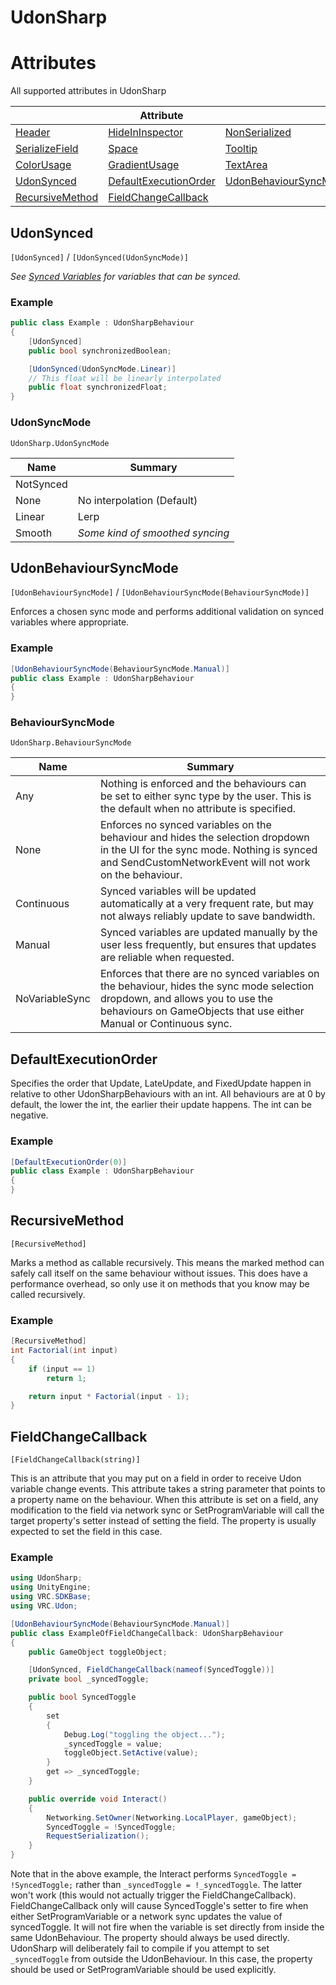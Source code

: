 # UdonSharp

# Attributes
All supported attributes in UdonSharp

|                                                                                 | Attribute                                                                             |                                                                                      |
| ------------------------------------------------------------------------------- | ------------------------------------------------------------------------------------- | ------------------------------------------------------------------------------------ |
| [Header](https://docs.unity3d.com/ScriptReference/HeaderAttribute.html)         | [HideInInspector](https://docs.unity3d.com/ScriptReference/HideInInspector.html)      | [NonSerialized](https://docs.microsoft.com/dotnet/api/system.nonserializedattribute) |
| [SerializeField](https://docs.unity3d.com/ScriptReference/SerializeField.html)  | [Space](https://docs.unity3d.com/ScriptReference/SpaceAttribute.html)                 | [Tooltip](https://docs.unity3d.com/ScriptReference/TooltipAttribute.html)            |
| [ColorUsage](https://docs.unity3d.com/ScriptReference/ColorUsageAttribute.html) | [GradientUsage](https://docs.unity3d.com/ScriptReference/GradientUsageAttribute.html) | [TextArea](https://docs.unity3d.com/ScriptReference/TextAreaAttribute.html)          |
| [UdonSynced](#udonsynced)                                                       | [DefaultExecutionOrder](#defaultexecutionorder)                                       | [UdonBehaviourSyncMode](#udonbehavioursyncmode)                                      |
| [RecursiveMethod](#recursivemethod)                                             | [FieldChangeCallback](#fieldchangecallback)                                           |


## UdonSynced
`[UdonSynced]` / `[UdonSynced(UdonSyncMode)]`

*See [Synced Variables](/udonsharp.docs.vrchat.com/vrchat-api#synced-variables) for variables that can be synced.*

### Example
```cs
public class Example : UdonSharpBehaviour 
{
    [UdonSynced]
    public bool synchronizedBoolean;

    [UdonSynced(UdonSyncMode.Linear)]
    // This float will be linearly interpolated
    public float synchronizedFloat;
}
```

### UdonSyncMode
`UdonSharp.UdonSyncMode`

| Name      | Summary                         |
| --------- | ------------------------------- |
| NotSynced |                                 |
| None      | No interpolation (Default)      |
| Linear    | Lerp                            |
| Smooth    | *Some kind of smoothed syncing* |

## UdonBehaviourSyncMode
`[UdonBehaviourSyncMode]` / `[UdonBehaviourSyncMode(BehaviourSyncMode)]`

Enforces a chosen sync mode and performs additional validation on synced variables where appropriate.

### Example
```cs
[UdonBehaviourSyncMode(BehaviourSyncMode.Manual)]
public class Example : UdonSharpBehaviour 
{ 
}
```

### BehaviourSyncMode
`UdonSharp.BehaviourSyncMode`

| Name           | Summary                                                                                                                                                                                              |
| -------------- | ---------------------------------------------------------------------------------------------------------------------------------------------------------------------------------------------------- |
| Any            | Nothing is enforced and the behaviours can be set to either sync type by the user. This is the default when no attribute is specified.                                                               |
| None           | Enforces no synced variables on the behaviour and hides the selection dropdown in the UI for the sync mode. Nothing is synced and SendCustomNetworkEvent will not work on the behaviour.             |
| Continuous     | Synced variables will be updated automatically at a very frequent rate, but may not always reliably update to save bandwidth.                                                                        |
| Manual         | Synced variables are updated manually by the user less frequently, but ensures that updates are reliable when requested.                                                                             |
| NoVariableSync | Enforces that there are no synced variables on the behaviour, hides the sync mode selection dropdown, and allows you to use the behaviours on GameObjects that use either Manual or Continuous sync. |

## DefaultExecutionOrder

Specifies the order that Update, LateUpdate, and FixedUpdate happen in relative to other UdonSharpBehaviours with an int. All behaviours are at 0 by default, the lower the int, the earlier their update happens. The int can be negative.

### Example
```cs
[DefaultExecutionOrder(0)]
public class Example : UdonSharpBehaviour 
{ 
}
```

## RecursiveMethod
`[RecursiveMethod]`

Marks a method as callable recursively. This means the marked method can safely call itself on the same behaviour without issues. This does have a performance overhead, so only use it on methods that you know may be called recursively.

### Example
```cs
[RecursiveMethod]
int Factorial(int input)
{
    if (input == 1)
        return 1;

    return input * Factorial(input - 1);
}
```

## FieldChangeCallback
`[FieldChangeCallback(string)]`

This is an attribute that you may put on a field in order to receive Udon variable change events. This attribute takes a string parameter that points to a property name on the behaviour. When this attribute is set on a field, any modification to the field via network sync or SetProgramVariable will call the target property's setter instead of setting the field. The property is usually expected to set the field in this case.

### Example
```cs
using UdonSharp;
using UnityEngine;
using VRC.SDKBase;
using VRC.Udon;

[UdonBehaviourSyncMode(BehaviourSyncMode.Manual)]
public class ExampleOfFieldChangeCallback: UdonSharpBehaviour
{
    public GameObject toggleObject;

    [UdonSynced, FieldChangeCallback(nameof(SyncedToggle))]
    private bool _syncedToggle;

    public bool SyncedToggle
    {
        set
        {
            Debug.Log("toggling the object...");
            _syncedToggle = value;
            toggleObject.SetActive(value);
        }
        get => _syncedToggle;
    }

    public override void Interact()
    {
        Networking.SetOwner(Networking.LocalPlayer, gameObject);
        SyncedToggle = !SyncedToggle;
        RequestSerialization();
    }
}
```

Note that in the above example, the Interact performs ```SyncedToggle = !SyncedToggle;``` rather than ```_syncedToggle = !_syncedToggle```. The latter won't work (this would not actually trigger the FieldChangeCallback). FieldChangeCallback only will cause SyncedToggle's setter to fire when either SetProgramVariable or a network sync updates the value of syncedToggle. It will not fire when the variable is set directly from inside the same UdonBehaviour. The property should always be used directly. UdonSharp will deliberately fail to compile if you attempt to set ```_syncedToggle``` from outside the UdonBehaviour. In this case, the property should be used or SetProgramVariable should be used explicitly.

